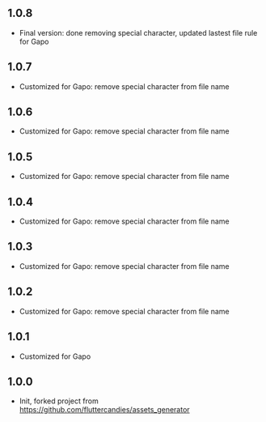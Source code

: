 ## 1.0.8
* Final version: done removing special character, updated lastest file rule for Gapo
## 1.0.7
* Customized for Gapo: remove special character from file name
## 1.0.6
* Customized for Gapo: remove special character from file name
## 1.0.5
* Customized for Gapo: remove special character from file name
## 1.0.4
* Customized for Gapo: remove special character from file name
## 1.0.3
* Customized for Gapo: remove special character from file name
## 1.0.2
* Customized for Gapo: remove special character from file name
## 1.0.1

* Customized for Gapo

## 1.0.0

* Init, forked project from https://github.com/fluttercandies/assets_generator
